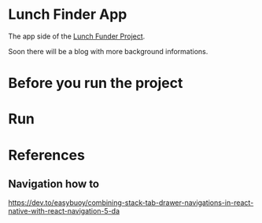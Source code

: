 # Lunch Finder App

The app side of the [Lunch Funder Project](https://www.find-a-lunch.de/).

Soon there will be a blog with more background informations. 

# Before you run the project

## 

# Run 

# References
## Navigation how to
https://dev.to/easybuoy/combining-stack-tab-drawer-navigations-in-react-native-with-react-navigation-5-da